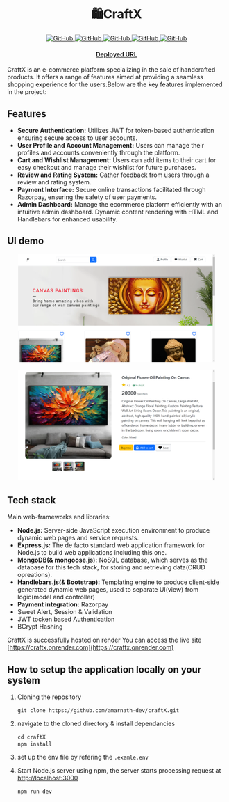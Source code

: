 <div align="center">
    <h1><strong>🛍️CraftX</strong></h1>
</div>


<p align="center">    
    <a href="">
        <img alt="GitHub" src="https://img.shields.io/badge/node.js-6DA55F?&logo=node.js&logoColor=white">
    </a>   
    <a href="">
        <img alt="GitHub" src="https://img.shields.io/badge/express.js-%23404d59.svg?&logo=express&logoColor=%2361DAFB">
    </a>    
    <a href="">
        <img alt="GitHub" src="https://img.shields.io/badge/handlebars-000000?&logo=handlebars&logoColor=%2361DAFB">
    </a>    
    <a href="">
        <img alt="GitHub" src="https://img.shields.io/badge/MongoDB-%234ea94b.svg?&logo=mongodb&logoColor=white">
    </a>
    <a href="">
        <img alt="GitHub" src="https://img.shields.io/badge/render-000000?&logo=render&logoColor=white">
    </a>
</p>

<h4 align="center">
    <p>
        <a href="https://craftx.onrender.com">Deployed URL</a>
    <p>
</h4>
CraftX is an e-commerce platform specializing in the sale of handcrafted products. It offers a range of features aimed at providing a seamless shopping experience for the users.Below are the key features implemented in the project:

## Features

- **Secure Authentication:** Utilizes JWT for token-based authentication ensuring secure access to user accounts.
- **User Profile and Account Management:** Users can manage their profiles and accounts conveniently through the platform.
- **Cart and Wishlist Management:** Users can add items to their cart for easy checkout and manage their wishlist for future purchases.
- **Review and Rating System:** Gather feedback from users through a review and rating system.
- **Payment Interface:** Secure online transactions facilitated through Razorpay, ensuring the safety of user payments.
- **Admin Dashboard:** Manage the ecommerce platform efficiently with an intuitive admin dashboard. Dynamic content rendering with HTML and Handlebars for enhanced usability.
  
## UI demo

<p align="center">
    <picture>
    <img alt="craftx" src="./assets/Screenshothome.png" width=90%>
    </picture>
</p>
<p align="center">
    <picture>
    <img alt="craftx" src="./assets/Screenshot (485).png" width=90%>
    </picture>
</p>

## Tech stack

Main web-frameworks and libraries:
- **Node.js:** Server-side JavaScript execution environment to produce dynamic web pages and service requests.
- **Express.js:** The de facto standard web application framework for Node.js to build web applications including this one.
- **MongoDB(& mongoose.js):** NoSQL database, which serves as the database for this tech stack, for storing and retrieving data(CRUD opreations).
- **Handlebars.js(& Bootstrap):** Templating engine to produce client-side generated dynamic web pages, used to separate UI(view) from logic(model and controller)
- **Payment integration:** Razorpay 
- Sweet Alert, Session & Validation
- JWT tocken based Authentication
- BCrypt Hashing

CraftX is successfully hosted on render You can access the live site [https://craftx.onrender.com](https://craftx.onrender.com)

## How to setup the application locally on your system

1. Cloning the repository
   
   ```
   git clone https://github.com/amarnath-dev/craftX.git
   ```
2. navigate to the cloned directory & install dependancies
   
   ```
   cd craftX
   npm install
   ```
3. set up the env file by refering the `.examle.env`
4. Start Node.js server using npm, the server starts processing request at [http://localhost:3000](http://localhost:3000) 
   
   ```
   npm run dev
   ```